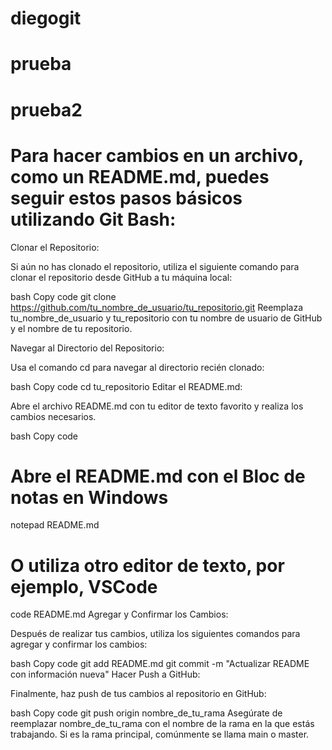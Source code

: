 # diegogit
# prueba
# prueba2
# Para hacer cambios en un archivo, como un README.md, puedes seguir estos pasos básicos utilizando Git Bash:

Clonar el Repositorio:

Si aún no has clonado el repositorio, utiliza el siguiente comando para clonar el repositorio desde GitHub a tu máquina local:

bash
Copy code
git clone https://github.com/tu_nombre_de_usuario/tu_repositorio.git
Reemplaza tu_nombre_de_usuario y tu_repositorio con tu nombre de usuario de GitHub y el nombre de tu repositorio.

Navegar al Directorio del Repositorio:

Usa el comando cd para navegar al directorio recién clonado:

bash
Copy code
cd tu_repositorio
Editar el README.md:

Abre el archivo README.md con tu editor de texto favorito y realiza los cambios necesarios.

bash
Copy code
# Abre el README.md con el Bloc de notas en Windows
notepad README.md

# O utiliza otro editor de texto, por ejemplo, VSCode
code README.md
Agregar y Confirmar los Cambios:

Después de realizar tus cambios, utiliza los siguientes comandos para agregar y confirmar los cambios:

bash
Copy code
git add README.md
git commit -m "Actualizar README con información nueva"
Hacer Push a GitHub:

Finalmente, haz push de tus cambios al repositorio en GitHub:

bash
Copy code
git push origin nombre_de_tu_rama
Asegúrate de reemplazar nombre_de_tu_rama con el nombre de la rama en la que estás trabajando. Si es la rama principal, comúnmente se llama main o master.